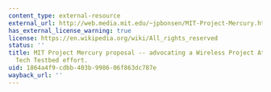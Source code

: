 ```yaml
---
content_type: external-resource
external_url: http://web.media.mit.edu/~jpbonsen/MIT-Project-Mercury.htm
has_external_license_warning: true
license: https://en.wikipedia.org/wiki/All_rights_reserved
status: ''
title: MIT Project Mercury proposal -- advocating a Wireless Project Athena, a specific
  Tech Testbed effort.
uid: 1864a4f9-cdbb-403b-9986-06f863dc787e
wayback_url: ''
---
```

